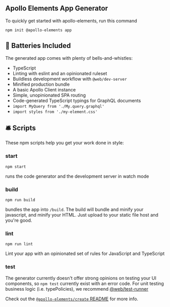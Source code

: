 <meta name="description" content="How to get started using Apollo Elements to scaffold and run a GraphQL-based app with web components"/>

## Apollo Elements App Generator

To quickly get started with apollo-elements, run this command

```
npm init @apollo-elements app
```

## 🔋 Batteries Included

The generated app comes with plenty of bells-and-whistles:

- TypeScript
- Linting with eslint and an opinionated ruleset
- Buildless development workflow with `@web/dev-server`
- Minified production bundle
- A basic Apollo Client instance
- Simple, unopinionated SPA routing
- Code-generated TypeScript typings for GraphQL documents
- `import MyQuery from './My.query.graphql'`
- `import styles from './my-element.css'`

## 🛎 Scripts

These npm scripts help you get your work done in style:

### start

<code-copy>

```
npm start
```

</code-copy>

runs the code generator and the development server in watch mode

### build

<code-copy>

```
npm run build
```

</code-copy>

bundles the app into `/build`. The build will bundle and minify your javascript, and minify your HTML. Just upload to your static file host and you're good.

### lint
<code-copy>

```
npm run lint
```

</code-copy>

Lint your app with an opinionated set of rules for JavaScript and TypeScript

### test
The generator currently doesn't offer strong opinions on testing your UI components, so `npm test` currently exist with an error code. For unit testing business logic (i.e. typePolicies), we recommend [@web/test-runner](https://modern-web.dev/guides/test-runner/getting-started/)

Check out the [`@apollo-elements/create` README](../../modules/_apollo_elements_create.html) for more info.